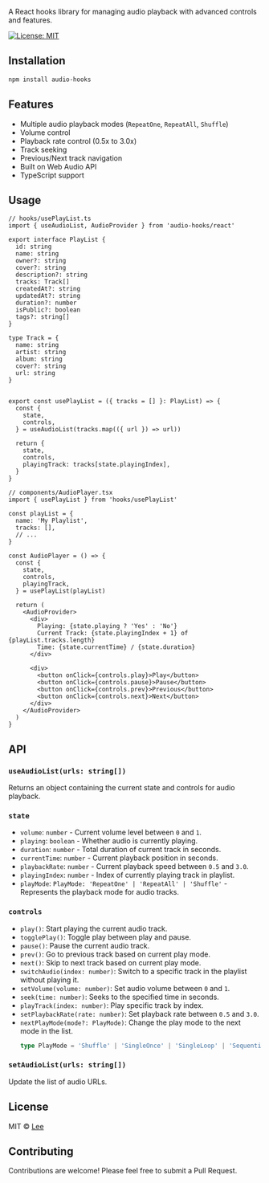 
A React hooks library for managing audio playback with advanced controls and features.

[![License: MIT](https://img.shields.io/badge/License-MIT-yellow.svg)](https://raw.githubusercontent.com/hey-lee/audio-hooks/refs/heads/main/LICENSE)

## Installation

```bash
npm install audio-hooks
```

## Features

- Multiple audio playback modes (`RepeatOne`, `RepeatAll`, `Shuffle`)
- Volume control
- Playback rate control (0.5x to 3.0x)
- Track seeking
- Previous/Next track navigation
- Built on Web Audio API
- TypeScript support

## Usage

```tsx
// hooks/usePlayList.ts
import { useAudioList, AudioProvider } from 'audio-hooks/react'

export interface PlayList {
  id: string
  name: string
  owner?: string
  cover?: string
  description?: string
  tracks: Track[]
  createdAt?: string
  updatedAt?: string
  duration?: number
  isPublic?: boolean
  tags?: string[]
}

type Track = {
  name: string
  artist: string
  album: string
  cover?: string
  url: string
}


export const usePlayList = ({ tracks = [] }: PlayList) => {
  const {
    state,
    controls,
  } = useAudioList(tracks.map(({ url }) => url))

  return {
    state,
    controls,
    playingTrack: tracks[state.playingIndex],
  }
}

// components/AudioPlayer.tsx
import { usePlayList } from 'hooks/usePlayList'

const playList = {
  name: 'My Playlist',
  tracks: [],
  // ...
}

const AudioPlayer = () => {
  const {
    state,
    controls,
    playingTrack,
  } = usePlayList(playList)

  return (
    <AudioProvider>
      <div>
        Playing: {state.playing ? 'Yes' : 'No'}
        Current Track: {state.playingIndex + 1} of {playList.tracks.length}
        Time: {state.currentTime} / {state.duration}
      </div>
      
      <div>
        <button onClick={controls.play}>Play</button>
        <button onClick={controls.pause}>Pause</button>
        <button onClick={controls.prev}>Previous</button>
        <button onClick={controls.next}>Next</button>
      </div>
    </AudioProvider>
  )
}
```

## API

### `useAudioList(urls: string[])`

Returns an object containing the current state and controls for audio playback.

### `state`

- `volume`: `number` - Current volume level between `0` and `1`.
- `playing`: `boolean` - Whether audio is currently playing.
- `duration`: `number` - Total duration of current track in seconds.
- `currentTime`: `number` - Current playback position in seconds.
- `playbackRate`: `number` - Current playback speed between `0.5` and `3.0`.
- `playingIndex`: `number` - Index of currently playing track in playlist.
- `playMode`: `PlayMode: 'RepeatOne' | 'RepeatAll' | 'Shuffle'` - Represents the playback mode for audio tracks.

### `controls`

- `play()`: Start playing the current audio track.
- `togglePlay()`: Toggle play between play and pause.
- `pause()`: Pause the current audio track.
- `prev()`: Go to previous track based on current play mode.
- `next()`: Skip to next track based on current play mode.
- `switchAudio(index: number)`: Switch to a specific track in the playlist without playing it.
- `setVolume(volume: number)`: Set audio volume between `0` and `1`.
- `seek(time: number)`: Seeks to the specified time in seconds.
- `playTrack(index: number)`: Play specific track by index.
- `setPlaybackRate(rate: number)`: Set playback rate between `0.5` and `3.0`.
- `nextPlayMode(mode?: PlayMode)`: Change the play mode to the next mode in the list.
  ```ts
  type PlayMode = 'Shuffle' | 'SingleOnce' | 'SingleLoop' | 'SequentialOnce' | 'SequentialLoop'
  ```

### `setAudioList(urls: string[])`

Update the list of audio URLs.

## License

MIT © [Lee](https://github.com/hey-lee)

## Contributing

Contributions are welcome! Please feel free to submit a Pull Request.
